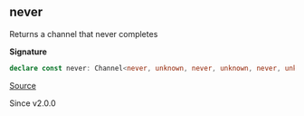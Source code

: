 ## never

Returns a channel that never completes

**Signature**

```ts
declare const never: Channel<never, unknown, never, unknown, never, unknown, never>
```

[Source](https://github.com/Effect-TS/effect/tree/main/packages/effect/src/Channel.ts#L1616)

Since v2.0.0
